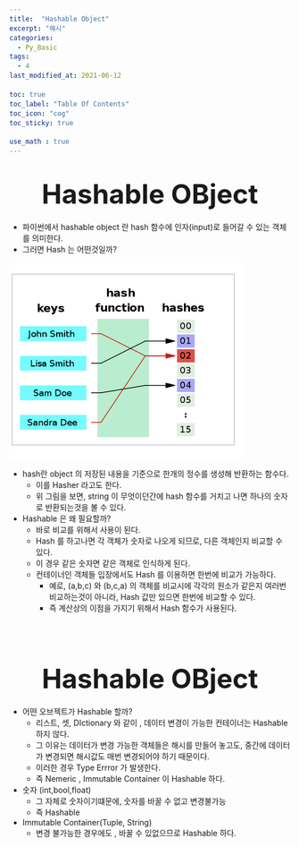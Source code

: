 ```yaml
---
title:  "Hashable Object"
excerpt: "해시"
categories:
  - Py_Basic
tags:
  - 4
last_modified_at: 2021-06-12

toc: true
toc_label: "Table Of Contents"
toc_icon: "cog"
toc_sticky: true

use_math : true
---
```


# <center><font size="15"> Hashable OBject </font></center>

- 파이썬에서 hashable object 란 hash 함수에 인자(input)로 들어갈 수 있는 객체를 의미한다.
- 그러면 Hash 는 어떤것일까? 

![png](/assets/images/Py_Basic/3_1.png)

- hash란 object 의 저장된 내용을 기준으로 한개의 정수를 생성해 반환하는 함수다.
  - 이를 Hasher 라고도 한다. 
  - 위 그림을 보면, string 이 무엇이던간에 hash 함수를 거치고 나면 하나의 숫자로 반환되는것을 볼 수 있다. 
- Hashable 은 왜 필요할까?
  - 바로 비교를 위해서 사용이 된다.
  - Hash 를 하고나면 각 객체가 숫자로 나오게 되므로, 다른 객체인지 비교할 수 있다.
  - 이 경우 같은 숫자면 같은 객체로 인식하게 된다. 
  - 컨테이너인 객체들 입장에서도 Hash 를 이용하면 한번에 비교가 가능하다. 
    - 예로, (a,b,c) 와 (b,c,a) 의 객체를 비교시에 각각의 원소가 같은지 여러번 비교하는것이 아니라, Hash 값만 있으면 한번에 비교할 수 있다. 
    - 즉 계산상의 이점을 가지기 위해서 Hash 함수가 사용된다. 

<br>

<br>

# <center><font size="15"> Hashable OBject </font></center>

- 어떤 오브젝트가 Hashable 할까? 
  - 리스트, 셋, DIctionary 와 같이 , 데이터 변경이 가능한 컨테이너는 Hashable 하지 않다.
  - 그 이유는 데이터가 변경 가능한 객체들은 해시를 만들어 놓고도, 중간에 데이터가 변경되면 해시값도 매번 변경되어야 하기 때문이다. 
  - 이러한 경우 Type Errror 가 발생한다.
  - 즉 Nemeric , Immutable Container 이 Hashable 하다.
- 숫자 (int,bool,float)
  - 그 자체로 숫자이기떄문에, 숫자를 바꿀 수 없고 변경불가능 
  - 즉 Hashable
- Immutable Container(Tuple, String)
  - 변경 불가능한 경우에도 , 바꿀 수 있없으므로 Hashable 하다.

